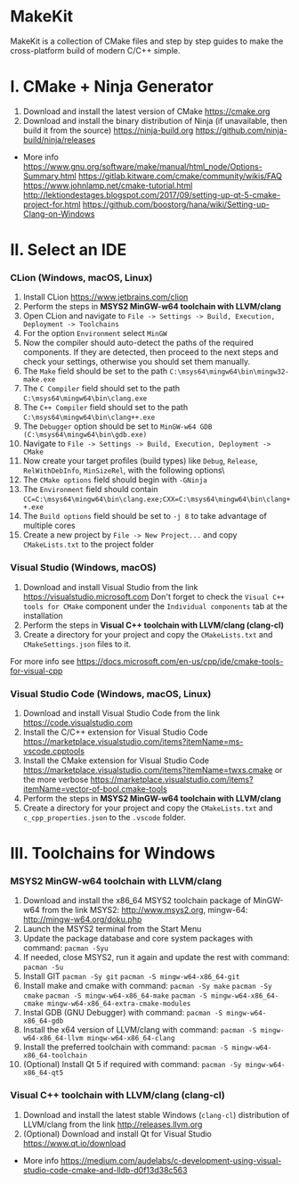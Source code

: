# MakeKit

MakeKit is a collection of CMake files and step by step guides to make the cross-platform build of modern C/C++ simple.

# I. CMake + Ninja Generator

1. Download and install the latest version of CMake
   https://cmake.org
2. Download and install the binary distribution of Ninja (if unavailable, then build it from the source)
   https://ninja-build.org
   https://github.com/ninja-build/ninja/releases

- More info
https://www.gnu.org/software/make/manual/html_node/Options-Summary.html
https://gitlab.kitware.com/cmake/community/wikis/FAQ
https://www.johnlamp.net/cmake-tutorial.html
http://lektiondestages.blogspot.com/2017/09/setting-up-qt-5-cmake-project-for.html
https://github.com/boostorg/hana/wiki/Setting-up-Clang-on-Windows

# II. Select an IDE

### CLion (Windows, macOS, Linux)

1. Install CLion
   https://www.jetbrains.com/clion
2. Perform the steps in **MSYS2 MinGW-w64 toolchain with LLVM/clang**
3. Open CLion and navigate to `File -> Settings -> Build, Execution, Deployment -> Toolchains`
4. For the option `Environment` select `MinGW`
5. Now the compiler should auto-detect the paths of the required components.
   If they are detected, then proceed to the next steps and check your settings, otherwise you should set them manually.
6. The `Make` field should be set to the path `C:\msys64\mingw64\bin\mingw32-make.exe`
7. The `C Compiler` field should set to the path `C:\msys64\mingw64\bin\clang.exe`
8. The `C++ Compiler` field should set to the path `C:\msys64\mingw64\bin\clang++.exe`
9. The `Debugger` option should be set to `MinGW-w64 GDB (C:\msys64\mingw64\bin\gdb.exe)`
10. Navigate to `File -> Settings -> Build, Execution, Deployment -> CMake`
11. Now create your target profiles (build types) like `Debug`, `Release`, `RelWithDebInfo`, `MinSizeRel`, with the following options\
12. The `CMake options` field should begin with `-GNinja`
12. The `Environment` field should contain `CC=C:\msys64\mingw64\bin\clang.exe;CXX=C:\msys64\mingw64\bin\clang++.exe`
13. The `Build options` field should be set to `-j 8` to take advantage of multiple cores
14. Create a new project by `File -> New Project...` and copy `CMakeLists.txt` to the project folder

### Visual Studio (Windows, macOS)

1. Download and install Visual Studio from the link https://visualstudio.microsoft.com
    Don't forget to check the `Visual C++ tools for CMake` component under the `Individual components` tab at the installation
2. Perform the steps in **Visual C++ toolchain with LLVM/clang (clang-cl)**
3. Create a directory for your project and copy the `CMakeLists.txt` and `CMakeSettings.json` files to it.

For more info see https://docs.microsoft.com/en-us/cpp/ide/cmake-tools-for-visual-cpp

### Visual Studio Code (Windows, macOS, Linux)

1. Download and install Visual Studio Code from the link
   https://code.visualstudio.com
2. Install the C/C++ extension for Visual Studio Code
   https://marketplace.visualstudio.com/items?itemName=ms-vscode.cpptools
3. Install the CMake extension for Visual Studio Code
   https://marketplace.visualstudio.com/items?itemName=twxs.cmake
   or the more verbose https://marketplace.visualstudio.com/items?itemName=vector-of-bool.cmake-tools
4. Perform the steps in **MSYS2 MinGW-w64 toolchain with LLVM/clang**
5. Create a directory for your project and copy the `CMakeLists.txt` and `c_cpp_properties.json` to the `.vscode` folder.

# III. Toolchains for Windows

### MSYS2 MinGW-w64 toolchain with LLVM/clang

1. Download and install the x86_64 MSYS2 toolchain package of MinGW-w64 from the link
   MSYS2: http://www.msys2.org, mingw-64: http://mingw-w64.org/doku.php
2. Launch the MSYS2 terminal from the Start Menu
3. Update the package database and core system packages with command:
   `pacman -Syu`
4. If needed, close MSYS2, run it again and update the rest with command:
   `pacman -Su`
5. Install GIT
   `pacman -Sy git`
   `pacman -S mingw-w64-x86_64-git`
6. Install make and cmake with command:
   `pacman -Sy make`
   `pacman -Sy cmake`
   `pacman -S mingw-w64-x86_64-make`
   `pacman -S mingw-w64-x86_64-cmake mingw-w64-x86_64-extra-cmake-modules`
7. Instal GDB (GNU Debugger) with command:
   `pacman -S mingw-w64-x86_64-gdb`
8. Install the x64 version of LLVM/clang with command:
   `pacman -S mingw-w64-x86_64-llvm mingw-w64-x86_64-clang`
9. Install the preferred toolchain with command:
   `pacman -S mingw-w64-x86_64-toolchain`
10. (Optional) Install Qt 5 if required with command:
   `pacman -Sy mingw-w64-x86_64-qt5`

### Visual C++ toolchain with LLVM/clang (clang-cl)

1. Download and install the latest stable Windows (`clang-cl`) distribution of LLVM/clang from the link http://releases.llvm.org
2. (Optional) Download and install Qt for Visual Studio
    https://www.qt.io/download

- More info https://medium.com/audelabs/c-development-using-visual-studio-code-cmake-and-lldb-d0f13d38c563
